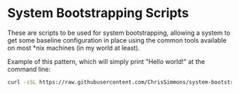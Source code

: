 # System Bootstrapping Scripts

These are scripts to be used for system bootstrapping, allowing a system to get some baseline configuration in place using the common tools available on most *nix machines (in my world at least).

Example of this pattern, which will simply print "Hello world!" at the command line:

``` bash
curl -sSL https://raw.githubusercontent.com/ChrisSimmons/system-bootstrapping/init/hello-world.sh | bash
```
